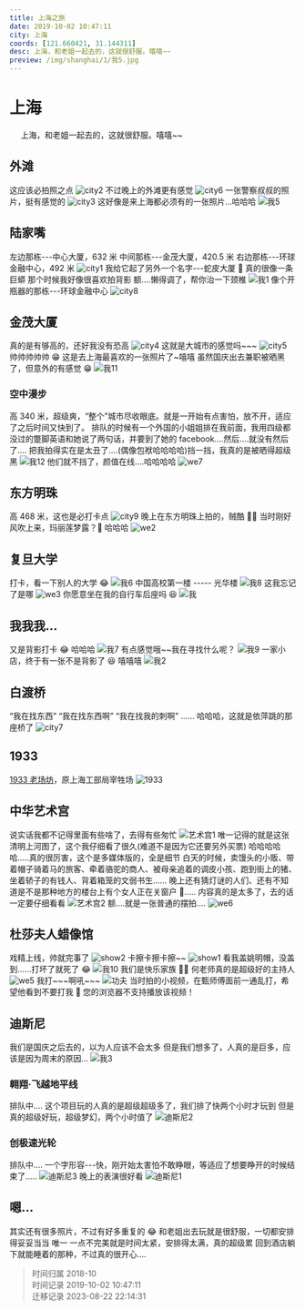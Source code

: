 ```yaml
---
title: 上海之旅
date: 2019-10-02 10:47:11
city: 上海
coords: [121.660421, 31.144311]
desc: 上海，和老姐一起去的，这就很舒服。嘻嘻~~
preview: /img/shanghai/1/我5.jpg
---
```


# 上海

<span>
&nbsp;&nbsp;&nbsp;&nbsp;
上海，和老姐一起去的，这就很舒服。嘻嘻~~
</span>

<!-- more -->

## 外滩

这应该必拍照之点
![city2](/img/shanghai/1/city2.jpg)
不过晚上的外滩更有感觉
![city6](/img/shanghai/1/city6.jpg)
一张警察叔叔的照片，挺有感觉的
![city3](/img/shanghai/1/city3.jpg)
这好像是来上海都必须有的一张照片...哈哈哈
![我5](/img/shanghai/1/我5.jpg)

## 陆家嘴

左边那栋---中心大厦，632 米
中间那栋---金茂大厦，420.5 米
右边那栋---环球金融中心，492 米
![city1](/img/shanghai/1/city1.jpg)
我给它起了另外一个名字---蛇皮大厦 🤣
真的很像一条巨蟒
那个时候我好像很喜欢拍背影
额....懒得调了，帮你治一下颈椎
![我1](/img/shanghai/1/我1.jpg)
像个开瓶器的那栋---环球金融中心
![city8](/img/shanghai/1/city8.jpg)

## 金茂大厦

真的是有够高的，还好我没有恐高
![city4](/img/shanghai/1/city4.jpg)
这就是大城市的感觉吗\~\~\~
![city5](/img/shanghai/1/city5.jpg)
帅帅帅帅帅 😁 这是去上海最喜欢的一张照片了~嘻嘻
虽然国庆出去兼职被晒黑了，但意外的有感觉 😁
![我11](/img/shanghai/1/我11.jpg)

### 空中漫步

高 340 米，超级爽，“整个”城市尽收眼底。就是一开始有点害怕，放不开，适应了之后时间又快到了。
排队的时候有一个外国的小姐姐排在我前面，我用四级都没过的蹩脚英语和她说了两句话，并要到了她的 facebook....然后....就没有然后了....
把我拍得实在是太丑了....(偶像包袱哈哈哈哈)挡一挡，我真的是被晒得超级黑
![我12](/img/shanghai/1/我12.jpg)
他们就不挡了，颜值在线....哈哈哈哈
![we7](/img/shanghai/1/we7.jpg)

## 东方明珠

高 468 米，这也是必打卡点
![city9](/img/shanghai/1/city9.jpg)
晚上在东方明珠上拍的，贼酷 👍🏻
当时刚好风吹上来，玛丽莲梦露？🤣 哈哈哈
![we2](/img/shanghai/1/we2.jpg)

## 复旦大学

打卡，看一下别人的大学 😂
![我6](/img/shanghai/1/我6.jpg)
中国高校第一楼 ----- 光华楼
![我8](/img/shanghai/1/我8.jpg)
这我忘记了是哪
![we3](/img/shanghai/1/we3.jpg)
你愿意坐在我的自行车后座吗 😆
![我](/img/shanghai/1/我.jpg)

## 我我我...

又是背影打卡 😂 哈哈哈
![我7](/img/shanghai/1/我7.jpg)
有点感觉哦\~\~我在寻找什么呢？
![我9](/img/shanghai/1/我9.jpg)
一家小店，终于有一张不是背影了 😆 嘻嘻嘻
![我2](/img/shanghai/1/我2.jpg)

## 白渡桥

“我在找东西”
“我在找东西啊”
“我在找我的刺啊”
......
哈哈哈，这就是依萍跳的那座桥了
![city7](/img/shanghai/1/city7.jpg)

## 1933

[1933 老场坊](https://baike.baidu.com/item/1933%E8%80%81%E5%9C%BA%E5%9D%8A/3558632?fr=aladdin)，原上海工部局宰牲场
![1933](/img/shanghai/1/1933.jpg)

## 中华艺术宫

说实话我都不记得里面有些啥了，去得有些匆忙
![艺术宫1](/img/shanghai/1/艺术宫1.jpg)
唯一记得的就是这张清明上河图了，这个我仔细看了很久(难道不是因为它还要另外买票)
哈哈哈哈哈.....真的很厉害，这个是多媒体版的，全是细节
白天的时候，卖馒头的小贩、带着帽子骑着马的旅客、牵着骆驼的商人、被母亲追着的调皮小孩、跑到街上的猪、坐着轿子的有钱人、背着箱笼的文弱书生......
晚上还有猜灯谜的人们、还有不知道是不是那种地方的楼台上有个女人正在关窗户 🤣.....
内容真的是太多了，去的话一定要仔细看看
![艺术宫2](/img/shanghai/1/艺术宫2.jpg)
额....就是一张普通的摆拍....
![we6](/img/shanghai/1/we6.jpg)

## 杜莎夫人蜡像馆

戏精上线，帅就完事了
![show2](/img/shanghai/1/show2.jpg)
卡擦卡擦卡擦\~\~
![show1](/img/shanghai/1/show1.jpg)
看我盖姚明帽，没盖到......打坏了就死了 😂
![我10](/img/shanghai/1/我10.jpg)
我们是快乐家族 ✌🏻
何老师真的是超级好的主持人
![we5](/img/shanghai/1/we5.jpg)
我打\~\~\~啊吼\~\~\~
![功夫](/img/shanghai/1/功夫.jpg)
当时拍的小视频，在甄师傅面前一通乱打，希望他看到不要打我 🤣
<VideoComp src="/img/shanghai/1/video1.mp4" controls="controls">您的浏览器不支持播放该视频！</VideoComp>

## 迪斯尼

我们是国庆之后去的，以为人应该不会太多
但是我们想多了，人真的是巨多，应该是因为周末的原因...
![我3](/img/shanghai/1/我3.jpg)

### 翱翔·飞越地平线

排队中....
这个项目玩的人真的是超级超级多了，我们排了快两个小时才玩到
但是真的超级好玩，超级梦幻，两个小时值了
![迪斯尼2](/img/shanghai/1/迪斯尼2.jpg)

### 创极速光轮

排队中....
一个字形容---快，刚开始太害怕不敢睁眼，等适应了想要睁开的时候结束了.....
![迪斯尼3](/img/shanghai/1/迪斯尼3.jpg)
晚上的表演很好看
![迪斯尼1](/img/shanghai/1/迪斯尼1.jpg)

## 嗯...

其实还有很多照片，不过有好多重复的 😂
和老姐出去玩就是很舒服，一切都安排得妥妥当当
唯一 一点不完美就是时间太紧，安排得太满，真的超级累
回到酒店躺下就能睡着的那种，不过真的很开心....

> 时间归属 2018-10<br/>
> 时间记录 2019-10-02 10:47:11<br/>
> 迁移记录 2023-08-22 22:14:31
